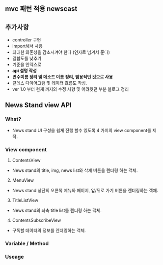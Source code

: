 ## mvc 패턴 적용 newscast

## 추가사항
- controller 구현
- import해서 사용
- 최대한 의존성을 감소시켜야 한다 (인자로 넘겨서 준다)
- 결합도를 낮추기
- 기준을 인덱스로
- **api 설명 작성**
- **변수이름 정리 및 메소드 이름 정리, 범용적인 것으로 사용**
- 클레스 다이어그램 및 데이터 흐름도 작성.
- ver 1.0 부터 현재 까지의 수정 사항 및 어려웟던 부분 블로그 정리

## News Stand view API

### What?
- News stand UI 구성을 쉽게 진행 할수 있도록 4 가지의 view component를 제작.

### View component
1. ContentsView
 - News stand의 title, img, news list와 삭제 버튼을 렌더링 하는 객체.
2. MenuView
 - News stand 상단의 오른쪽 메뉴와 페이지, 앞/뒤로 가기 버튼을 렌더링하는 객체.
3. TitleListView
 - News stand의 좌측 title list를 렌더링 하는 객체.
4. ContentsSubscribeView
 - 구독할 데이터의 정보를 렌더링하는 객체.

### Variable / Method

### Useage



   
